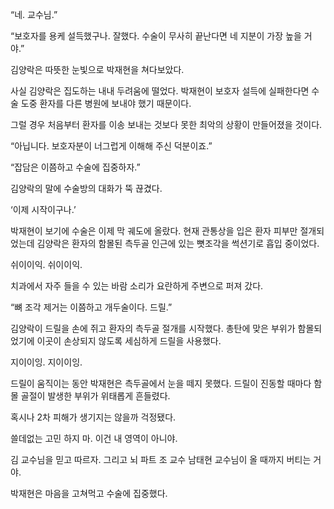 “네. 교수님.”

“보호자를 용케 설득했구나. 잘했다. 수술이 무사히 끝난다면 네 지분이 가장 높을 거야.”

김양락은 따뜻한 눈빛으로 박재현을 쳐다보았다.

사실 김양락은 집도하는 내내 두려움에 떨었다. 박재현이 보호자 설득에 실패한다면 수술 도중 환자를 다른 병원에 보내야 했기 때문이다.

그럴 경우 처음부터 환자를 이송 보내는 것보다 못한 최악의 상황이 만들어졌을 것이다.

“아닙니다. 보호자분이 너그럽게 이해해 주신 덕분이죠.”

“잡담은 이쯤하고 수술에 집중하자.”

김양락의 말에 수술방의 대화가 뚝 끊겼다.

‘이제 시작이구나.’

박재현이 보기에 수술은 이제 막 궤도에 올랐다. 현재 관통상을 입은 환자 피부만 절개되었는데 김양락은 환자의 함몰된 측두골 인근에 있는 뼛조각을 썩션기로 흡입 중이었다.

쉬이이익. 쉬이이익.

치과에서 자주 들을 수 있는 바람 소리가 요란하게 주변으로 퍼져 갔다.

“뼈 조각 제거는 이쯤하고 개두술이다. 드릴.”

김양락이 드릴을 손에 쥐고 환자의 측두골 절개를 시작했다. 총탄에 맞은 부위가 함몰되었기에 이곳이 손상되지 않도록 세심하게 드릴을 사용했다.

지이이잉. 지이이잉.

드릴이 움직이는 동안 박재현은 측두골에서 눈을 떼지 못했다. 드릴이 진동할 때마다 함몰 골절이 발생한 부위가 위태롭게 흔들렸다.

혹시나 2차 피해가 생기지는 않을까 걱정됐다.

쓸데없는 고민 하지 마. 이건 내 영역이 아니야.

김 교수님을 믿고 따르자. 그리고 뇌 파트 조 교수 남태현 교수님이 올 때까지 버티는 거야.

박재현은 마음을 고쳐먹고 수술에 집중했다.